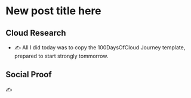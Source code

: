 <!-- This is a template you can use for quick progress days. It removes a lot of the steps we encourage you to share in the longer template 000-DAY-ARTICLE-LONG-TEMPLATE.MD-->

# New post title here

## Cloud Research

- ✍️ All I did today was to copy the 100DaysOfCloud Journey template, prepared to start strongly tommorrow.

## Social Proof

✍️ 